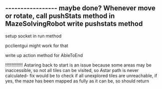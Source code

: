 
----------------- maybe done?
Whenever move or rotate, call pushStats method in MazeSolvingRobot 
write pushstats method
-----------------

setup socket in run method

pcclientgui might work for that

write up action method for AbleToEnd


!!!!!!!!!!!!!!
Astaring back to start is an issue because some areas may be inaccessible, so not all tiles can be visited, so Astar path is never calculated- fix would be to check if all unexplored tiles are unreachable, if yes, the maze has been mapped as fully as it can be, so should return